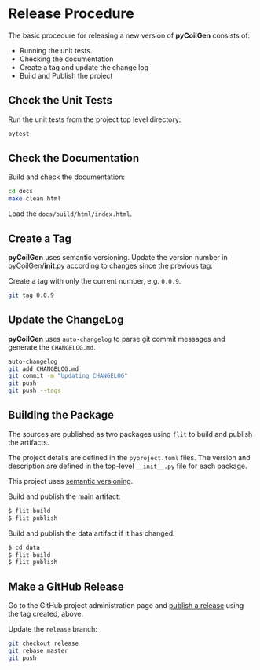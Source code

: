 # Release Procedure
The basic procedure for releasing a new version of **pyCoilGen** consists of:
- Running the unit tests.
- Checking the documentation
- Create a tag and update the change log
- Build and Publish the project

## Check the Unit Tests

Run the unit tests from the project top level directory:
```bash
pytest
```

## Check the Documentation

Build and check the documentation:
```bash
cd docs
make clean html
```

Load the `docs/build/html/index.html`.

## Create a Tag

**pyCoilGen** uses semantic versioning. Update the version number in [pyCoilGen/__init__.py](pyCoilGen/__init__.py) according to changes since the previous tag.

Create a tag with only the current number, e.g. `0.0.9`.
```bash
git tag 0.0.9
```

## Update the ChangeLog

**pyCoilGen** uses `auto-changelog` to parse git commit messages and generate the `CHANGELOG.md`.

```bash
auto-changelog
git add CHANGELOG.md
git commit -m "Updating CHANGELOG"
git push
git push --tags
```

## Building the Package

The sources are published as two packages using `flit` to build and publish the artifacts.

The project details are defined in the `pyproject.toml` files. The version and description are defined in the top-level `__init__.py` file for each package.

This project uses [semantic versioning](https://semver.org/).

Build and publish the main artifact:
```bash
$ flit build
$ flit publish
```

Build and publish the data artifact if it has changed:
```bash
$ cd data
$ flit build
$ flit publish
```
## Make a GitHub Release

Go to the GitHub project administration page and [publish a release](https://github.com/kev-m/pyCoilGen/releases/new) using the tag created, above.

Update the `release` branch:
```bash
git checkout release
git rebase master
git push
```
